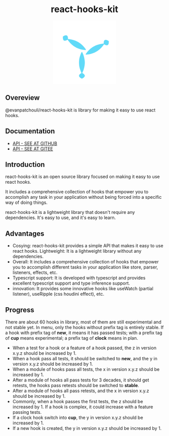 # <h1 align="center">react-hooks-kit</h1>

<p align="center">
  <img alt="logo" width="200" src="./public//hook.svg">
</p>

## Overeview

@evanpatchouli/react-hooks-kit is library for making it easy to use react hooks.

## Documentation

- [API - SEE AT GITHUB](https://evanpatchouli.github.io/react-hooks-kit/)
- [API - SEE AT GITEE](https://jun-laner.gitee.io/react-hooks-kit/)

## Introduction

react-hooks-kit is an open source library focused on making it easy to use react hooks.

It includes a comprehensive collection of hooks that empower you to accomplish any task in your application without being forced into a specific way of doing things.

react-hooks-kit is a lightweight library that doesn't require any dependencies. It's easy to use, and it's easy to learn.

## Advantages

- Cosying: react-hooks-kit provides a simple API that makes it easy to use react hooks.
  Lightweight: It is a lightweight library without any dependencies.
- Overall: It includes a comprehensive collection of hooks that empower you to accomplish different tasks in your application like store, parser, listeners, effects, etc.
- Typescript support: It is developed with typescript and provides excellent typescript support and type inference support.
- innovation: It provides some innovative hooks like useWatch (partial listener), useRipple (css houdini effect), etc.

## Progress

There are about 60 hooks in library, most of them are still experimental and not stable yet. In menu, only the hooks without prefix tag is
entirely stable. If a hook with prefix tag of **new**, it means it has passed tests; with a prefix tag of **cup** means experimental; a prefix tag of
**clock** means in plan.

- When a test for a hook or a feature of a hook passed, the z in version x.y.z should be increased by 1.
- When a hook pass all tests, it should be switched to **new**, and the y in version x.y.z should be increased by 1.
- When a module of hooks pass all tests, the x in version x.y.z should be increased by 1.
- After a module of hooks all pass tests for 3 decades, it should get retests, the hooks pass retests should be switched to **stable**.
- After a module of hooks all pass retests, and the x in version x.y.z should be increased by 1.
- Commonly, when a hook passes the first tests, the z should be increased by 1. If a hook is complex, it could increase with a feature passing tests.
- If a clock hook switch into **cup**, the y in version x.y.z should be increased by 1.
- If a new hook is created, the y in version x.y.z should be increased by 1.
